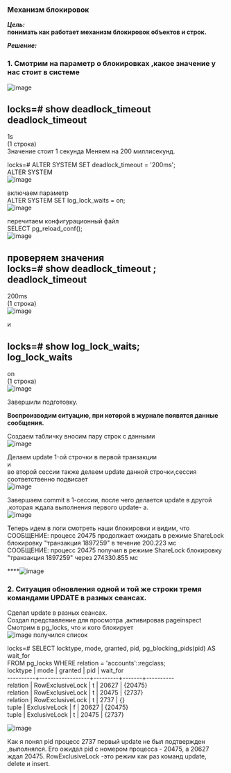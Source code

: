 ### Механизм блокировок  

***Цель:***  
**понимать как работает механизм блокировок объектов и строк.**  

***Решение:***  

### 1. Смотрим на параметр о блокировках ,какое значение у нас стоит в системе  
![image](https://github.com/13-rus/Otus/assets/120638894/bbac6ed0-899d-489a-82e5-f4720e40ab00)  

locks=# show deadlock_timeout 
deadlock_timeout  
------------------  
1s  
(1 строка)  
Значение стоит 1 секунда
Меняем на 200 миллисекунд.  

locks=# ALTER SYSTEM SET deadlock_timeout = '200ms';  
ALTER SYSTEM  
![image](https://github.com/13-rus/Otus/assets/120638894/588f8f52-a57c-4048-9010-968ef6e41c1c)  

включаем параметр  
ALTER SYSTEM SET log_lock_waits = on;  
![image](https://github.com/13-rus/Otus/assets/120638894/b12d2d1d-99c9-4ae4-b6a0-db064c9cef81)  

перечитаем конфигурационный файл   
SELECT pg_reload_conf();  
![image](https://github.com/13-rus/Otus/assets/120638894/bb50c302-39f5-4aa4-88fd-74f8a95db429)  

проверяем значения  
locks=# show deadlock_timeout ;  
 deadlock_timeout  
------------------  
 200ms  
(1 строка)  
![image](https://github.com/13-rus/Otus/assets/120638894/932935e6-ea0a-4e99-9901-c329790e68cf)


и  

  locks=# show log_lock_waits;  
  log_lock_waits  
----------------  
 on  
(1 строка)  
![image](https://github.com/13-rus/Otus/assets/120638894/9e7e0593-cdba-4ec7-b3ce-714e10827b59)  

Завершили подготовку.  

**Воспроизводим ситуацию, при которой в журнале появятся данные сообщения.**  

Создаем табличку вносим пару строк с данными  
![image](https://github.com/13-rus/Otus/assets/120638894/2303d90f-9b9c-4cd0-9b53-304618393e2b)  

Делаем update 1-ой строчки в первой транзакции  
и  
во второй сессии также делаем update данной строчки,сессия соответственно подвисает    
![image](https://github.com/13-rus/Otus/assets/120638894/6f1dd92a-22d2-4cf7-a0c1-2e3598a6a53e)

Завершаем commit в 1-сессии, после чего делается update в другой ,которая ждала выполнения первого update- a.  
![image](https://github.com/13-rus/Otus/assets/120638894/d71e5d4e-cb0a-4759-bae1-1b91b33d4874)

Теперь идем в логи смотреть наши блокировки  и видим, что  
 СООБЩЕНИЕ:  процесс 20475 продолжает ожидать в режиме ShareLock блокировку "транзакция 1897259" в течение 200.223 мс  
 СООБЩЕНИЕ:  процесс 20475 получил в режиме ShareLock блокировку "транзакция 1897259" через 274330.855 мс  
 
****![image](https://github.com/13-rus/Otus/assets/120638894/751a86b4-52c6-419e-abfe-4005aa697eda)

### 2. Ситуация обновления одной и той же строки тремя командами UPDATE в разных сеансах.  
Сделал update в разных сеансах.  
Создал представление для просмотра ,активировав pageinspect  
Смотрим в pg_locks, что и кого блокирует  
![image](https://github.com/13-rus/Otus/assets/120638894/72ceda99-b781-41c5-b9f1-e0a362f88edd)
получился список  

locks=# SELECT locktype, mode, granted, pid, pg_blocking_pids(pid) AS wait_for  
FROM pg_locks WHERE relation = 'accounts'::regclass;  
 locktype |       mode       | granted |  pid  | wait_for  
----------+------------------+---------+-------+----------  
 relation | RowExclusiveLock | t       | 20627 | {20475}  
 relation | RowExclusiveLock | t       | 20475 | {2737}  
 relation | RowExclusiveLock | t       |  2737 | {}  
 tuple    | ExclusiveLock    | f       | 20627 | {20475}  
 tuple    | ExclusiveLock    | t       | 20475 | {2737}  

![image](https://github.com/13-rus/Otus/assets/120638894/c8b153ba-4889-4cf5-8155-ccaad6c10313)

Как я понял pid процесс 2737  первый update не был подтвержден ,выполнялся.
Его ожидал pid с номером процесса - 20475, а 20627 ждал 20475.
RowExclusiveLock  -это режим как раз команд update, delete и insert.

